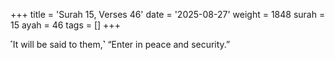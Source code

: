 +++
title = 'Surah 15, Verses 46'
date = '2025-08-27'
weight = 1848
surah = 15
ayah = 46
tags = []
+++

˹It will be said to them,˺ “Enter in peace and security.”
